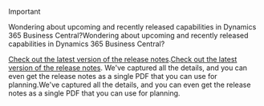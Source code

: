 > [!IMPORTANT]
>
> <span data-ttu-id="5bb12-101">Wondering about upcoming and recently released capabilities in Dynamics 365 Business Central?</span><span class="sxs-lookup"><span data-stu-id="5bb12-101">Wondering about upcoming and recently released capabilities in Dynamics 365 Business Central?</span></span>
>
> <span data-ttu-id="5bb12-102">[Check out the latest version of the release notes](/business-applications-release-notes/April19/dynamics365-business-central/).</span><span class="sxs-lookup"><span data-stu-id="5bb12-102">[Check out the latest version of the release notes](/business-applications-release-notes/April19/dynamics365-business-central/).</span></span> <span data-ttu-id="5bb12-103">We've captured all the details, and you can even get the release notes as a single PDF that you can use for planning.</span><span class="sxs-lookup"><span data-stu-id="5bb12-103">We've captured all the details, and you can even get the release notes as a single PDF that you can use for planning.</span></span>  
